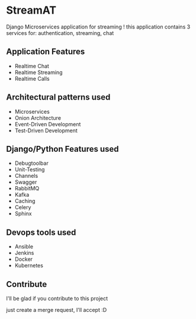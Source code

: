 # StreamAT

Django Microservices application for streaming !
this application contains 3 services for: authentication, streaming, chat

## Application Features
* Realtime Chat
* Realtime Streaming
* Realtime Calls

## Architectural patterns used
* Microservices
* Onion Architecture
* Event-Driven Development
* Test-Driven Development

## Django/Python Features used
* Debugtoolbar
* Unit-Testing
* Channels
* Swagger
* RabbitMQ
* Kafka
* Caching
* Celery
* Sphinx

## Devops tools used
* Ansible
* Jenkins
* Docker
* Kubernetes

## Contribute
I'll be glad if you contribute to this project

just create a merge request, I'll accept :D